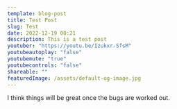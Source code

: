 ```yaml
---
template: blog-post
title: Test Post
slug: Test
date: 2022-12-19 00:21
description: This is a test post
youtuber: "https://youtu.be/Izukxr-SfsM"
youtubeautoplay: "false"
youtubemute: "true"
youtubecontrols: "false"
shareable: ""
featuredImage: /assets/default-og-image.jpg
---
```

I think things will be great once the bugs are worked out.
